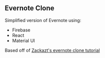 ## Evernote Clone

Simplified version of Evernote using:

- Firebase
- React
- Material UI

Based off of [Zackazt's evernote clone tutorial](https://github.com/Zackazt/evernote-clone)
